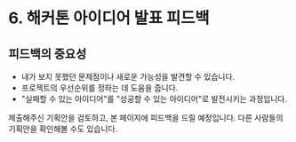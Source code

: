
# 6. 해커톤 아이디어 발표 피드백

## 피드백의 중요성
- 내가 보지 못했던 문제점이나 새로운 가능성을 발견할 수 있습니다.
- 프로젝트의 우선순위를 정하는 데 도움을 줍니다.
- "실패할 수 있는 아이디어"를 "성공할 수 있는 아이디어"로 발전시키는 과정입니다.

제출해주신 기획안을 검토하고, 본 페이지에 피드백을 드릴 예정입니다. 다른 사람들의 기획안을 확인해볼 수도 있습니다.